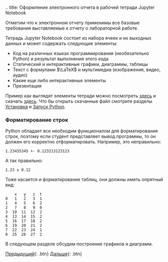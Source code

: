 .. title: Оформление электронного отчета в рабочей тетради Jupyter Notebook

Отметим что к электронном отчету применимы все базовые требования выставляемые к отчету о лабораторной работе.

Тетрадь Jupyter Notebook состоит из набора ячеек и их выходных данных и может содержать следующие элементы:

* Код на различных языках программирования (необязательно Python) и результат выполнения этого кода
* Статический и интерактивные графики, диаграммы, таблицы
* Текст с формулами $\LaTeX$ и мультимедиа (изображения, видео, аудио)
* Какие еще либо интерактивные элементы
* Презентация

Пример как выглядят элементы тетради можно посмотреть [здесь](link://slug/example_jupyter) и скачать [здесь](). Что бы открыть скачанные файл смотрите разделы [Установка](link://slug/install_student) и [Запуск Python](link://slug/run_student).

### Форматирование строк

Python обладает все необходим функционалом для форматирования строк, поэтому если студент представляет вывод программы, то он должен его корректно отформатировать.
Например, это неправильно:

```
1.23435345 +- 0.123213123123
```

А так правильно:

```
1.23 ± 0.12
```

Тоже касается и форматирование таблиц, они должны иметь опрятный вид:

```
    x   y   z  t
0   1   2   3  1
1   4   5   6  2
2   7   8   9  0
3  10  11  12  2
4  13  14  15  2
5  16  17  18  2
6  19  20  21  2
7  22  23  24  1
8  25  26  27  2
```

В следующем разделе обсудим построение графиков и диаграмм.
 
[Предыдущий](link://slug/general_teacher){: .btn}
[Дальше](link://slug/plot_teacher){: .btn}